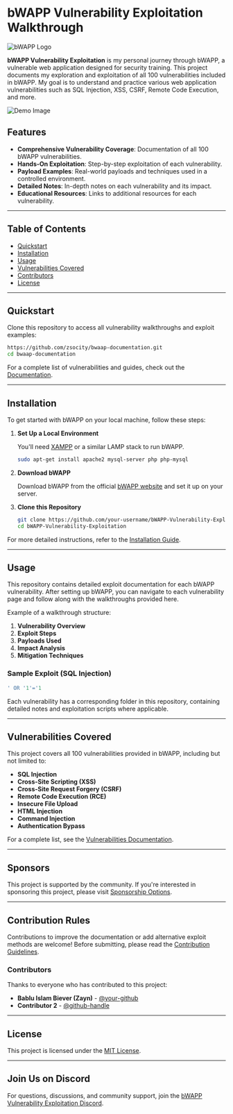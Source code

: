 
# bWAPP Vulnerability Exploitation Walkthrough

![bWAPP Logo](http://www.itsecgames.com/images/bee_1.png)

**bWAPP Vulnerability Exploitation** is my personal journey through bWAPP, a vulnerable web application designed for security training. This project documents my exploration and exploitation of all 100 vulnerabilities included in bWAPP. My goal is to understand and practice various web application vulnerabilities such as SQL Injection, XSS, CSRF, Remote Code Execution, and more.

![Demo Image](https://purplesec.us/wp-content/uploads/2019/11/BWAPP-web-application.png)

## Features

- **Comprehensive Vulnerability Coverage**: Documentation of all 100 bWAPP vulnerabilities.
- **Hands-On Exploitation**: Step-by-step exploitation of each vulnerability.
- **Payload Examples**: Real-world payloads and techniques used in a controlled environment.
- **Detailed Notes**: In-depth notes on each vulnerability and its impact.
- **Educational Resources**: Links to additional resources for each vulnerability.

---

## Table of Contents

- [Quickstart](#quickstart)
- [Installation](#installation)
- [Usage](#usage)
- [Vulnerabilities Covered](#vulnerabilities-covered)
- [Contributors](#contributors)
- [License](#license)

---

## Quickstart

Clone this repository to access all vulnerability walkthroughs and exploit examples:

```bash
https://github.com/zsocity/bwaap-documentation.git
cd bwaap-documentation
```

For a complete list of vulnerabilities and guides, check out the [Documentation](https://link-to-documentation.com).

---

## Installation

To get started with bWAPP on your local machine, follow these steps:

1. **Set Up a Local Environment**

   You'll need [XAMPP](https://www.apachefriends.org/index.html) or a similar LAMP stack to run bWAPP.

   ```bash
   sudo apt-get install apache2 mysql-server php php-mysql
   ```

2. **Download bWAPP**

   Download bWAPP from the official [bWAPP website](http://www.itsecgames.com/) and set it up on your server.

3. **Clone this Repository**

   ```bash
   git clone https://github.com/your-username/bWAPP-Vulnerability-Exploitation.git
   cd bWAPP-Vulnerability-Exploitation
   ```

For more detailed instructions, refer to the [Installation Guide](https://link-to-installation-guide.com).

---

## Usage

This repository contains detailed exploit documentation for each bWAPP vulnerability. After setting up bWAPP, you can navigate to each vulnerability page and follow along with the walkthroughs provided here.

Example of a walkthrough structure:

1. **Vulnerability Overview**
2. **Exploit Steps**
3. **Payloads Used**
4. **Impact Analysis**
5. **Mitigation Techniques**

### Sample Exploit (SQL Injection)

```sql
' OR '1'='1
```

Each vulnerability has a corresponding folder in this repository, containing detailed notes and exploitation scripts where applicable.

---

## Vulnerabilities Covered

This project covers all 100 vulnerabilities provided in bWAPP, including but not limited to:

- **SQL Injection**
- **Cross-Site Scripting (XSS)**
- **Cross-Site Request Forgery (CSRF)**
- **Remote Code Execution (RCE)**
- **Insecure File Upload**
- **HTML Injection**
- **Command Injection**
- **Authentication Bypass**

For a complete list, see the [Vulnerabilities Documentation](https://link-to-vulnerabilities-docs.com).

---

## Sponsors

This project is supported by the community. If you're interested in sponsoring this project, please visit [Sponsorship Options](https://github.com/sponsors/your-username).

---

## Contribution Rules

Contributions to improve the documentation or add alternative exploit methods are welcome! Before submitting, please read the [Contribution Guidelines](https://link-to-contribution-guidelines.com).

### Contributors

Thanks to everyone who has contributed to this project:

- **Bablu Islam Biever (Zayn)** - [@your-github](https://github.com/your-github)
- **Contributor 2** - [@github-handle](https://github.com/github-handle)

---

## License

This project is licensed under the [MIT License](https://opensource.org/licenses/MIT).

---

## Join Us on Discord

For questions, discussions, and community support, join the [bWAPP Vulnerability Exploitation Discord](https://discord.gg/TBUMhNu6).
